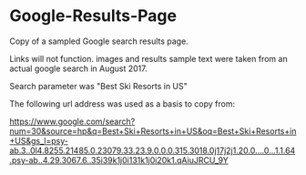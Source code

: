 # Google-Results-Page
Copy of a sampled Google search results page.

Links will not function.  images and results sample text were taken from an actual google search in August 2017.

Search parameter was "Best Ski Resorts in US"

The following url address was used as a basis to copy from:  

https://www.google.com/search?num=30&source=hp&q=Best+Ski+Resorts+in+US&oq=Best+Ski+Resorts+in+US&gs_l=psy-ab.3..0l4.8255.21485.0.23079.33.23.9.0.0.0.315.3018.0j17j2j1.20.0....0...1.1.64.psy-ab..4.29.3067.6..35i39k1j0i131k1j0i20k1.qAiuJRCU_9Y


